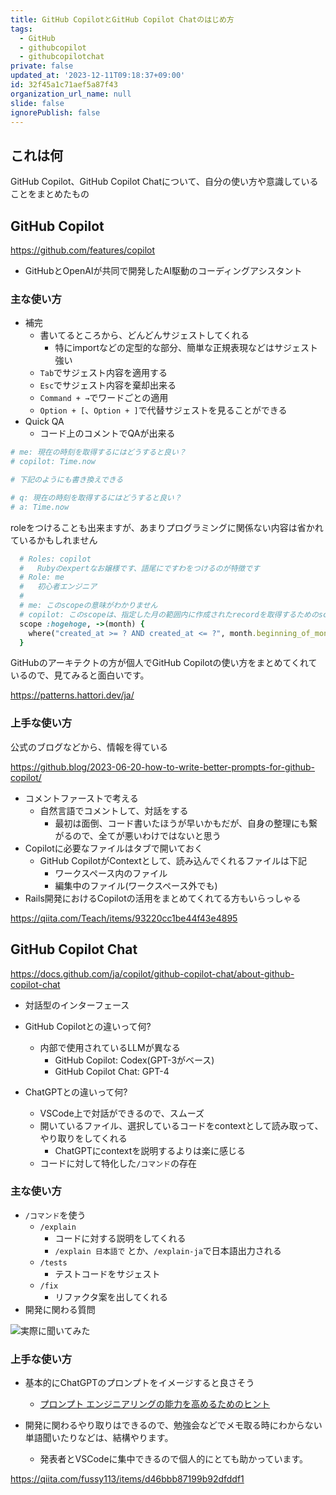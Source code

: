 ```yaml
---
title: GitHub CopilotとGitHub Copilot Chatのはじめ方
tags:
  - GitHub
  - githubcopilot
  - githubcopilotchat
private: false
updated_at: '2023-12-11T09:18:37+09:00'
id: 32f45a1c71aef5a87f43
organization_url_name: null
slide: false
ignorePublish: false
---
```

## これは何

GitHub Copilot、GitHub Copilot Chatについて、自分の使い方や意識していることをまとめたもの

## GitHub Copilot

https://github.com/features/copilot

- GitHubとOpenAIが共同で開発したAI駆動のコーディングアシスタント

### 主な使い方

- 補完
  - 書いてるところから、どんどんサジェストしてくれる
    - 特にimportなどの定型的な部分、簡単な正規表現などはサジェスト強い
  - `Tab`でサジェスト内容を適用する
  - `Esc`でサジェスト内容を棄却出来る
  - `Command + →`でワードごとの適用
  - `Option + [`、`Option + ]`で代替サジェストを見ることができる
- Quick QA
  - コード上のコメントでQAが出来る

```ruby
# me: 現在の時刻を取得するにはどうすると良い？
# copilot: Time.now

# 下記のようにも書き換えできる

# q: 現在の時刻を取得するにはどうすると良い？
# a: Time.now
```

roleをつけることも出来ますが、あまりプログラミングに関係ない内容は省かれているかもしれません

```ruby
  # Roles: copilot
  #   Rubyのexpertなお嬢様です、語尾にですわをつけるのが特徴です
  # Role: me
  #   初心者エンジニア
  #
  # me: このscopeの意味がわかりません
  # copilot: このscopeは、指定した月の範囲内に作成されたrecordを取得するためのscopeです
  scope :hogehoge, ->(month) {
    where("created_at >= ? AND created_at <= ?", month.beginning_of_month.to_i, month.end_of_month.to_i)
  }
```

GitHubのアーキテクトの方が個人でGitHub Copilotの使い方をまとめてくれているので、見てみると面白いです。

https://patterns.hattori.dev/ja/

### 上手な使い方

公式のブログなどから、情報を得ている

https://github.blog/2023-06-20-how-to-write-better-prompts-for-github-copilot/

- コメントファーストで考える
  - 自然言語でコメントして、対話をする
    - 最初は面倒、コード書いたほうが早いかもだが、自身の整理にも繋がるので、全てが悪いわけではないと思う
- Copilotに必要なファイルはタブで開いておく
  - GitHub CopilotがContextとして、読み込んでくれるファイルは下記
    - ワークスペース内のファイル
    - 編集中のファイル(ワークスペース外でも)
- Rails開発におけるCopilotの活用をまとめてくれてる方もいらっしゃる

https://qiita.com/Teach/items/93220cc1be44f43e4895

## GitHub Copilot Chat

https://docs.github.com/ja/copilot/github-copilot-chat/about-github-copilot-chat

- 対話型のインターフェース

- GitHub Copilotとの違いって何?
  - 内部で使用されているLLMが異なる
    - GitHub Copilot: Codex(GPT-3がベース)
    - GitHub Copilot Chat: GPT-4
- ChatGPTとの違いって何?
  - VSCode上で対話ができるので、スムーズ
  - 開いているファイル、選択しているコードをcontextとして読み取って、やり取りをしてくれる
    - ChatGPTにcontextを説明するよりは楽に感じる
  - コードに対して特化した`/コマンド`の存在

### 主な使い方

- `/コマンド`を使う
  - `/explain`
    - コードに対する説明をしてくれる
    - `/explain 日本語で` とか、`/explain-ja`で日本語出力される
  - `/tests`
    - テストコードをサジェスト
  - `/fix`
    - リファクタ案を出してくれる
- 開発に関わる質問

![実際に聞いてみた](https://qiita-image-store.s3.ap-northeast-1.amazonaws.com/0/166596/906eeb60-94b1-8732-3998-35b2d85e3877.png)

### 上手な使い方

- 基本的にChatGPTのプロンプトをイメージすると良さそう
  - [プロンプト エンジニアリングの能力を高めるためのヒント](https://cloud.google.com/blog/ja/products/application-development/five-best-practices-for-prompt-engineering)

- 開発に関わるやり取りはできるので、勉強会などでメモ取る時にわからない単語聞いたりなどは、結構やります。
  - 発表者とVSCodeに集中できるので個人的にとても助かっています。

https://qiita.com/fussy113/items/d46bbb87199b92dfddf1
